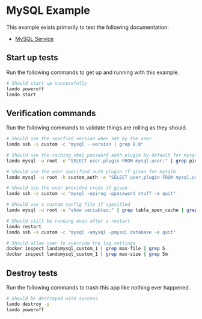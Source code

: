 MySQL Example
=============

This example exists primarily to test the following documentation:

* [MySQL Service](https://docs.devwithlando.io/tutorials/mysql.html)

Start up tests
--------------

Run the following commands to get up and running with this example.

```bash
# Should start up successfully
lando poweroff
lando start
```

Verification commands
---------------------

Run the following commands to validate things are rolling as they should.

```bash
# Should use the specfied version when set by the user
lando ssh -s custom -c "mysql --version | grep 8.0"

# Should use the caching_sha2_password auth plugin by default for mysql8
lando mysql -u root -e "SELECT user,plugin FROM mysql.user;" | grep pirog | grep caching_sha2_password

# Should use the user specified auth plugin if given for mysql8
lando mysql -u root -h custom_auth -e "SELECT user,plugin FROM mysql.user;" | grep mysql | grep mysql_native_password

# Should use the user provided creds if given
lando ssh -s custom -c "mysql -upirog -ppassword stuff -e quit"

# Should use a custom config file if specified
lando mysql -u root -e "show variables;" | grep table_open_cache | grep 513

# Should still be running even after a restart
lando restart
lando ssh -s custom -c "mysql -umysql -pmysql database -e quit"

# Should allow user to override the log settings
docker inspect landomysql_custom_1 | grep max-file | grep 5
docker inspect landomysql_custom_1 | grep max-size | grep 5m
```

Destroy tests
-------------

Run the following commands to trash this app like nothing ever happened.

```bash
# Should be destroyed with success
lando destroy -y
lando poweroff
```

